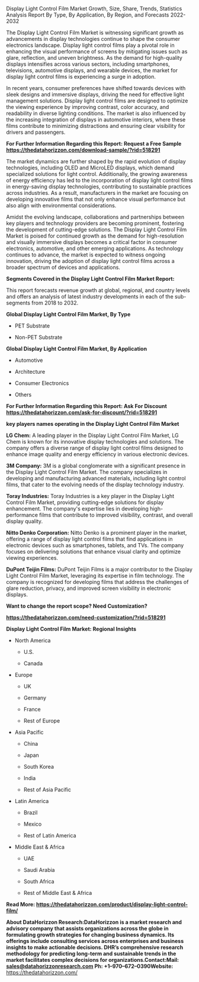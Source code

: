 Display Light Control Film Market Growth, Size, Share, Trends,
Statistics Analysis Report By Type, By Application, By Region, and
Forecasts 2022-2032

The Display Light Control Film Market is witnessing significant growth
as advancements in display technologies continue to shape the consumer
electronics landscape. Display light control films play a pivotal role
in enhancing the visual performance of screens by mitigating issues such
as glare, reflection, and uneven brightness. As the demand for
high-quality displays intensifies across various sectors, including
smartphones, televisions, automotive displays, and wearable devices, the
market for display light control films is experiencing a surge in
adoption.

In recent years, consumer preferences have shifted towards devices with
sleek designs and immersive displays, driving the need for effective
light management solutions. Display light control films are designed to
optimize the viewing experience by improving contrast, color accuracy,
and readability in diverse lighting conditions. The market is also
influenced by the increasing integration of displays in automotive
interiors, where these films contribute to minimizing distractions and
ensuring clear visibility for drivers and passengers.

**For Further Information Regarding this Report: Request a Free Sample
<https://thedatahorizzon.com/download-sample/?rid=518291>**

The market dynamics are further shaped by the rapid evolution of display
technologies, including OLED and MicroLED displays, which demand
specialized solutions for light control. Additionally, the growing
awareness of energy efficiency has led to the incorporation of display
light control films in energy-saving display technologies, contributing
to sustainable practices across industries. As a result, manufacturers
in the market are focusing on developing innovative films that not only
enhance visual performance but also align with environmental
considerations.

Amidst the evolving landscape, collaborations and partnerships between
key players and technology providers are becoming prominent, fostering
the development of cutting-edge solutions. The Display Light Control
Film Market is poised for continued growth as the demand for
high-resolution and visually immersive displays becomes a critical
factor in consumer electronics, automotive, and other emerging
applications. As technology continues to advance, the market is expected
to witness ongoing innovation, driving the adoption of display light
control films across a broader spectrum of devices and applications.

**Segments Covered in the Display Light Control Film Market Report:**

This report forecasts revenue growth at global, regional, and country
levels and offers an analysis of latest industry developments in each of
the sub-segments from 2018 to 2032.

**Global Display Light Control Film Market, By Type**

-   PET Substrate

-   Non-PET Substrate

**Global Display Light Control Film Market, By Application**

-   Automotive

-   Architecture

-   Consumer Electronics

-   Others

**For Further Information Regarding this Report: Ask For Discount
<https://thedatahorizzon.com/ask-for-discount/?rid=518291>**

**key players names operating in the Display Light Control Film Market**

**LG Chem:** A leading player in the Display Light Control Film Market,
LG Chem is known for its innovative display technologies and solutions.
The company offers a diverse range of display light control films
designed to enhance image quality and energy efficiency in various
electronic devices.

**3M Company:** 3M is a global conglomerate with a significant presence
in the Display Light Control Film Market. The company specializes in
developing and manufacturing advanced materials, including light control
films, that cater to the evolving needs of the display technology
industry.

**Toray Industries:** Toray Industries is a key player in the Display
Light Control Film Market, providing cutting-edge solutions for display
enhancement. The company's expertise lies in developing high-performance
films that contribute to improved visibility, contrast, and overall
display quality.

**Nitto Denko Corporation:** Nitto Denko is a prominent player in the
market, offering a range of display light control films that find
applications in electronic devices such as smartphones, tablets, and
TVs. The company focuses on delivering solutions that enhance visual
clarity and optimize viewing experiences.

**DuPont Teijin Films:** DuPont Teijin Films is a major contributor to
the Display Light Control Film Market, leveraging its expertise in film
technology. The company is recognized for developing films that address
the challenges of glare reduction, privacy, and improved screen
visibility in electronic displays.

**Want to change the report scope? Need Customization?**

**<https://thedatahorizzon.com/need-customization/?rid=518291>**

**Display Light Control Film Market: Regional Insights**

-   North America

    -   U.S.

    -   Canada

-   Europe

    -   UK

    -   Germany

    -   France

    -   Rest of Europe

-   Asia Pacific

    -   China

    -   Japan

    -   South Korea

    -   India

    -   Rest of Asia Pacific

-   Latin America

    -   Brazil

    -   Mexico

    -   Rest of Latin America

-   Middle East & Africa

    -   UAE

    -   Saudi Arabia

    -   South Africa

    -   Rest of Middle East & Africa

**Read More:
<https://thedatahorizzon.com/product/display-light-control-film/>**

**About DataHorizzon Research:**DataHorizzon is a market research and
advisory company that assists organizations across the globe in
formulating growth strategies for changing business dynamics. Its
offerings include consulting services across enterprises and business
insights to make actionable decisions. DHR’s comprehensive research
methodology for predicting long-term and sustainable trends in the
market facilitates complex decisions for organizations.**Contact:Mail:**
<sales@datahorizzonresearch.com> **Ph:** +1–970–672–0390**Website:**
<https://thedatahorizzon.com/>
